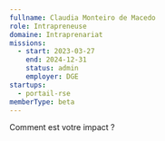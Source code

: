 ```yaml
---
fullname: Claudia Monteiro de Macedo
role: Intrapreneuse
domaine: Intraprenariat
missions:
  - start: 2023-03-27
    end: 2024-12-31
    status: admin
    employer: DGE
startups:
  - portail-rse
memberType: beta
---
```


Comment est votre impact ?
